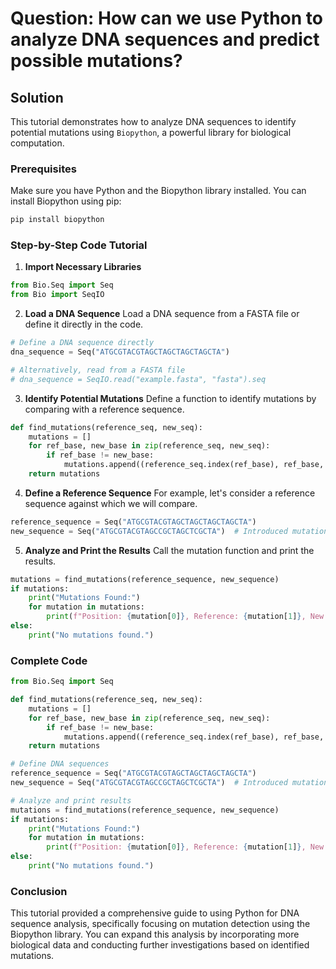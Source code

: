 # Question: How can we use Python to analyze DNA sequences and predict possible mutations?

## Solution

This tutorial demonstrates how to analyze DNA sequences to identify potential mutations using `Biopython`, a powerful library for biological computation.

### Prerequisites
Make sure you have Python and the Biopython library installed. You can install Biopython using pip:

```bash
pip install biopython
```

### Step-by-Step Code Tutorial

1. **Import Necessary Libraries**

```python
from Bio.Seq import Seq
from Bio import SeqIO
```

2. **Load a DNA Sequence**
   Load a DNA sequence from a FASTA file or define it directly in the code.

```python
# Define a DNA sequence directly
dna_sequence = Seq("ATGCGTACGTAGCTAGCTAGCTAGCTA")

# Alternatively, read from a FASTA file
# dna_sequence = SeqIO.read("example.fasta", "fasta").seq
```

3. **Identify Potential Mutations**
   Define a function to identify mutations by comparing with a reference sequence.

```python
def find_mutations(reference_seq, new_seq):
    mutations = []
    for ref_base, new_base in zip(reference_seq, new_seq):
        if ref_base != new_base:
            mutations.append((reference_seq.index(ref_base), ref_base, new_base))
    return mutations
```

4. **Define a Reference Sequence**
   For example, let's consider a reference sequence against which we will compare.

```python
reference_sequence = Seq("ATGCGTACGTAGCTAGCTAGCTAGCTA")
new_sequence = Seq("ATGCGTACGTAGCCGCTAGCTCGCTA")  # Introduced mutations
```

5. **Analyze and Print the Results**
   Call the mutation function and print the results.

```python
mutations = find_mutations(reference_sequence, new_sequence)
if mutations:
    print("Mutations Found:")
    for mutation in mutations:
        print(f"Position: {mutation[0]}, Reference: {mutation[1]}, New: {mutation[2]}")
else:
    print("No mutations found.")
```

### Complete Code

```python
from Bio.Seq import Seq

def find_mutations(reference_seq, new_seq):
    mutations = []
    for ref_base, new_base in zip(reference_seq, new_seq):
        if ref_base != new_base:
            mutations.append((reference_seq.index(ref_base), ref_base, new_base))
    return mutations

# Define DNA sequences
reference_sequence = Seq("ATGCGTACGTAGCTAGCTAGCTAGCTA")
new_sequence = Seq("ATGCGTACGTAGCCGCTAGCTCGCTA")  # Introduced mutations

# Analyze and print results
mutations = find_mutations(reference_sequence, new_sequence)
if mutations:
    print("Mutations Found:")
    for mutation in mutations:
        print(f"Position: {mutation[0]}, Reference: {mutation[1]}, New: {mutation[2]}")
else:
    print("No mutations found.")
```

### Conclusion
This tutorial provided a comprehensive guide to using Python for DNA sequence analysis, specifically focusing on mutation detection using the Biopython library. You can expand this analysis by incorporating more biological data and conducting further investigations based on identified mutations.